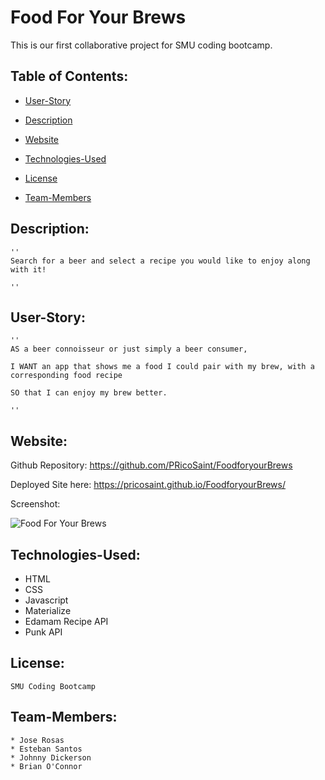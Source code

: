 # Food For Your Brews

This is our first collaborative project for SMU coding bootcamp.

  ## Table of Contents:
  * [User-Story](#User-Story)

  * [Description](#Description)

  * [Website](#Website)

  * [Technologies-Used](#Technologies-Used)

  * [License](#License)
  
  * [Team-Members](#Team-Members:)
    
  ## Description:
    ''
    Search for a beer and select a recipe you would like to enjoy along with it!

    ''

  
  ## User-Story:
    ''
    AS a beer connoisseur or just simply a beer consumer,

    I WANT an app that shows me a food I could pair with my brew, with a corresponding food recipe 

    SO that I can enjoy my brew better.

    ''
  ## Website:
  Github Repository: https://github.com/PRicoSaint/FoodforyourBrews

  Deployed Site here: 
  https://pricosaint.github.io/FoodforyourBrews/

  Screenshot:
  
![Food For Your Brews](./assets/images/FoodforBrews.gif)

  
  ## Technologies-Used:
 * HTML
 * CSS
 * Javascript
 * Materialize
 * Edamam Recipe API
 * Punk API

  ## License:
    SMU Coding Bootcamp

  ## Team-Members: 
    * Jose Rosas
    * Esteban Santos
    * Johnny Dickerson
    * Brian O'Connor
